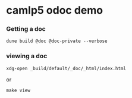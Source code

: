 # camlp5 odoc demo

### Getting a doc

    dune build @doc @doc-private --verbose

### viewing a doc 

    xdg-open _build/default/_doc/_html/index.html

or 
  
    make view 

